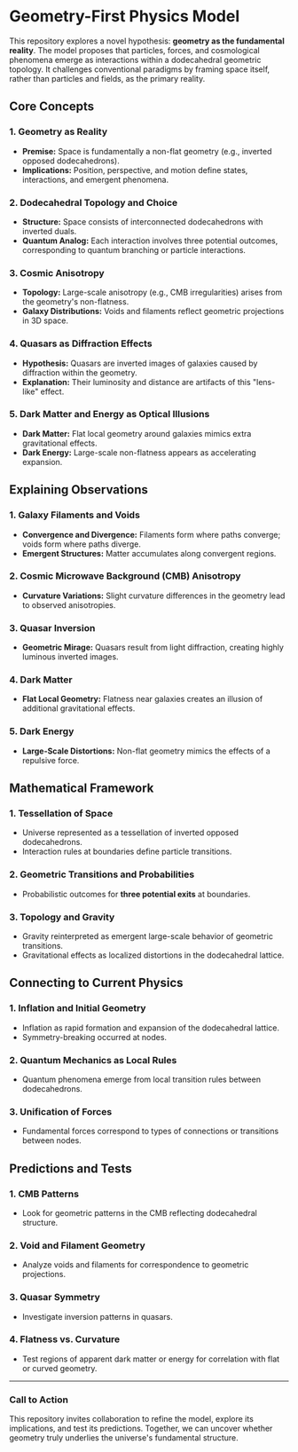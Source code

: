 # Geometry-First Physics Model

This repository explores a novel hypothesis: **geometry as the fundamental reality**. The model proposes that particles, forces, and cosmological phenomena emerge as interactions within a dodecahedral geometric topology. It challenges conventional paradigms by framing space itself, rather than particles and fields, as the primary reality.

## Core Concepts

### 1. Geometry as Reality
- **Premise:** Space is fundamentally a non-flat geometry (e.g., inverted opposed dodecahedrons).
- **Implications:** Position, perspective, and motion define states, interactions, and emergent phenomena.

### 2. Dodecahedral Topology and Choice
- **Structure:** Space consists of interconnected dodecahedrons with inverted duals.
- **Quantum Analog:** Each interaction involves three potential outcomes, corresponding to quantum branching or particle interactions.

### 3. Cosmic Anisotropy
- **Topology:** Large-scale anisotropy (e.g., CMB irregularities) arises from the geometry's non-flatness.
- **Galaxy Distributions:** Voids and filaments reflect geometric projections in 3D space.

### 4. Quasars as Diffraction Effects
- **Hypothesis:** Quasars are inverted images of galaxies caused by diffraction within the geometry.
- **Explanation:** Their luminosity and distance are artifacts of this "lens-like" effect.

### 5. Dark Matter and Energy as Optical Illusions
- **Dark Matter:** Flat local geometry around galaxies mimics extra gravitational effects.
- **Dark Energy:** Large-scale non-flatness appears as accelerating expansion.

## Explaining Observations

### 1. Galaxy Filaments and Voids
- **Convergence and Divergence:** Filaments form where paths converge; voids form where paths diverge.
- **Emergent Structures:** Matter accumulates along convergent regions.

### 2. Cosmic Microwave Background (CMB) Anisotropy
- **Curvature Variations:** Slight curvature differences in the geometry lead to observed anisotropies.

### 3. Quasar Inversion
- **Geometric Mirage:** Quasars result from light diffraction, creating highly luminous inverted images.

### 4. Dark Matter
- **Flat Local Geometry:** Flatness near galaxies creates an illusion of additional gravitational effects.

### 5. Dark Energy
- **Large-Scale Distortions:** Non-flat geometry mimics the effects of a repulsive force.

## Mathematical Framework

### 1. Tessellation of Space
- Universe represented as a tessellation of inverted opposed dodecahedrons.
- Interaction rules at boundaries define particle transitions.

### 2. Geometric Transitions and Probabilities
- Probabilistic outcomes for **three potential exits** at boundaries.

### 3. Topology and Gravity
- Gravity reinterpreted as emergent large-scale behavior of geometric transitions.
- Gravitational effects as localized distortions in the dodecahedral lattice.

## Connecting to Current Physics

### 1. Inflation and Initial Geometry
- Inflation as rapid formation and expansion of the dodecahedral lattice.
- Symmetry-breaking occurred at nodes.

### 2. Quantum Mechanics as Local Rules
- Quantum phenomena emerge from local transition rules between dodecahedrons.

### 3. Unification of Forces
- Fundamental forces correspond to types of connections or transitions between nodes.

## Predictions and Tests

### 1. CMB Patterns
- Look for geometric patterns in the CMB reflecting dodecahedral structure.

### 2. Void and Filament Geometry
- Analyze voids and filaments for correspondence to geometric projections.

### 3. Quasar Symmetry
- Investigate inversion patterns in quasars.

### 4. Flatness vs. Curvature
- Test regions of apparent dark matter or energy for correlation with flat or curved geometry.

---

### Call to Action
This repository invites collaboration to refine the model, explore its implications, and test its predictions. Together, we can uncover whether geometry truly underlies the universe's fundamental structure.
